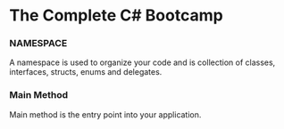 # The Complete C# Bootcamp

### NAMESPACE

A namespace is used to organize your code and is collection of classes, interfaces, structs, enums and delegates.

### Main Method

Main method is the entry point into your application.

